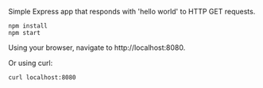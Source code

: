 Simple Express app that responds with 'hello world' to HTTP GET requests.

```text
npm install
npm start
```

Using your browser, navigate to http://localhost:8080.

Or using curl:

```text
curl localhost:8080
```
